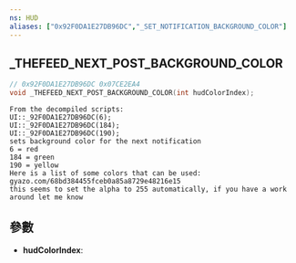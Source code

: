 ```yaml
---
ns: HUD
aliases: ["0x92F0DA1E27DB96DC","_SET_NOTIFICATION_BACKGROUND_COLOR"]
---
```

## _THEFEED_NEXT_POST_BACKGROUND_COLOR

```c
// 0x92F0DA1E27DB96DC 0x07CE2EA4
void _THEFEED_NEXT_POST_BACKGROUND_COLOR(int hudColorIndex);
```

```
From the decompiled scripts:  
UI::_92F0DA1E27DB96DC(6);  
UI::_92F0DA1E27DB96DC(184);  
UI::_92F0DA1E27DB96DC(190);  
sets background color for the next notification  
6 = red  
184 = green  
190 = yellow  
Here is a list of some colors that can be used: gyazo.com/68bd384455fceb0a85a8729e48216e15  
this seems to set the alpha to 255 automatically, if you have a work around let me know  
```

## 參數
* **hudColorIndex**: 

